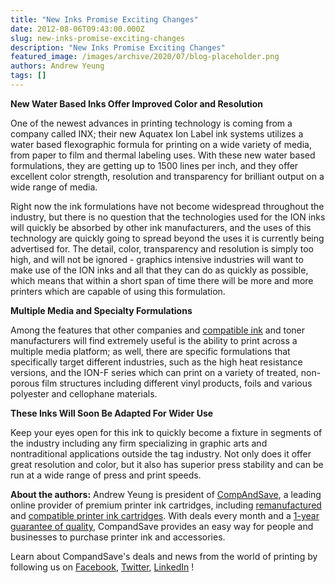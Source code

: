 ```yaml
---
title: "New Inks Promise Exciting Changes"
date: 2012-08-06T09:43:00.000Z
slug: new-inks-promise-exciting-changes
description: "New Inks Promise Exciting Changes"
featured_image: /images/archive/2020/07/blog-placeholder.png
authors: Andrew Yeung
tags: []
---
```


**New Water Based Inks Offer Improved Color and Resolution**

One of the newest advances in printing technology is coming from a company called INX; their new Aquatex Ion Label ink systems utilizes a water based flexographic formula for printing on a wide variety of media, from paper to film and thermal labeling uses. With these new water based formulations, they are getting up to 1500 lines per inch, and they offer excellent color strength, resolution and transparency for brilliant output on a wide range of media.

Right now the ink formulations have not become widespread throughout the industry, but there is no question that the technologies used for the ION inks will quickly be absorbed by other ink manufacturers, and the uses of this technology are quickly going to spread beyond the uses it is currently being advertised for. The detail, color, transparency and resolution is simply too high, and will not be ignored - graphics intensive industries will want to make use of the ION inks and all that they can do as quickly as possible, which means that within a short span of time there will be more and more printers which are capable of using this formulation.

**Multiple Media and Specialty Formulations**

Among the features that other companies and [compatible ink](https://www.compandsave.com/) and toner manufacturers will find extremely useful is the ability to print across a multiple media platform; as well, there are specific formulations that specifically target different industries, such as the high heat resistance versions, and the ION-F series which can print on a variety of treated, non-porous film structures including different vinyl products, foils and various polyester and cellophane materials. 

**These Inks Will Soon Be Adapted For Wider Use**

Keep your eyes open for this ink to quickly become a fixture in segments of the industry including any firm specializing in graphic arts and nontraditional applications outside the tag industry. Not only does it offer great resolution and color, but it also has superior press stability and can be run at a wide range of press and print speeds. 

  
**About the authors:** Andrew Yeung is president of [CompAndSave](https://www.compandsave.com/), a leading online provider of premium printer ink cartridges, including [remanufactured](https://www.compandsave.com/help) and [compatible printer ink cartridges](https://www.compandsave.com/help). With deals every month and a [1-year guarantee of quality](https://www.compandsave.com/help), CompandSave provides an easy way for people and businesses to purchase printer ink and accessories.

Learn about CompandSave's deals and news from the world of printing by following us on [Facebook](https://www.facebook.com/compandsave.ink), [Twitter](https://twitter.com/compandsave), [LinkedIn](https://www.linkedin.com) !